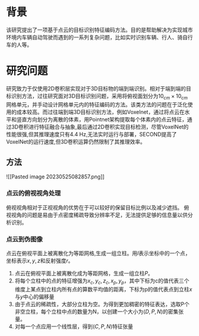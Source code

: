 # 背景
该研究提出了一项基于点云的目标识别特征编码方法。目的是帮助解决为实现城市环境内车辆自动驾驶而遇到的一系列复杂问题，比如实时识别车辆、行人、骑自行车的人等。

# 研究问题
研究致力于仅使用2D卷积层实现对于3D目标物的端到端识别。相对于端到端的目标识别方法，过往研究面对3D目标识别问题，采用将俯视面划分为$10_{cm} \times 10_{cm}$ 网格单元，并手动设计网格单元内的特征编码的方法。该类方法的问题在于泛化使用的成本较高。而过往端到端3D目标识别方法，例如Voxelnet，通过将点云在水平和竖直方向划分为离散的体素，用Pointnet架构提取每个体素内的点云特征，通过3D卷积进行特征融合与抽象,最后通过2D卷积实现目标检测，尽管VoxelNet的性能很强,但其推理速度只有4.4 Hz,无法实时运行与部署，SECOND提高了VoxelNet的运行速度,但3D卷积运算仍然限制了其推理效率。


## 方法
![[Pasted image 20230525082857.png]]
### 点云的俯视视角处理
俯视视角相对于正视视角的优势在于可以较好的保留目标比例以及减少遮挡。
俯视视角的问题是易由于点密度稀疏导致分辨率不足，无法提供足够的信息量以供分析识别。

### 点云到伪图像
点云在俯视平面上被离散化为等距网格,生成一组立柱。用$l$表示坐标中的一个点，坐标表示$x,y,z$和反射强度$r$。
1. 点云在俯视平面上被离散化成为等距网格，生成一组立柱$P$。
2. 将每个立柱中的点的特征增强为$x_c,y_c,z_c,x_p,y_p$，其中下标为c的值代表三个维度上某点到立柱内所有点的算数平均值的距离，下标为p的值代表点到立柱$x$与$y$中心的偏移量
3. 由于点云的稀疏性，大部分立柱为空。为得到更加稠密的特征表达，选取P个非空立柱，每个立柱中点的数量为N，以创建一个大小为$(D,P,N)$的密集张量。
4. 对每一个点应用一个线性层，得到$(C,P,N)$特征张量


